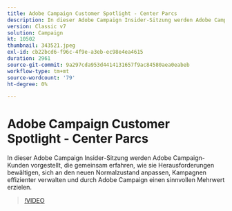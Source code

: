 ```yaml
---
title: Adobe Campaign Customer Spotlight - Center Parcs
description: In dieser Adobe Campaign Insider-Sitzung werden Adobe Campaign-Kunden vorgestellt, die gemeinsam erfahren, wie sie Herausforderungen bewältigen, sich an die neue Normalität anpassen und mehr... (Beschreibungen sollten zwischen 60 und 160 Zeichen lang sein.)
version: Classic v7
solution: Campaign
kt: 10502
thumbnail: 343521.jpeg
exl-id: cb22bcd6-f96c-4f9e-a3eb-ec98e4ea4615
duration: 2961
source-git-commit: 9a297cda953d4414131657f9ac84580aea0eabeb
workflow-type: tm+mt
source-wordcount: '79'
ht-degree: 0%

---
```


# Adobe Campaign Customer Spotlight - Center Parcs

In dieser Adobe Campaign Insider-Sitzung werden Adobe Campaign-Kunden vorgestellt, die gemeinsam erfahren, wie sie Herausforderungen bewältigen, sich an den neuen Normalzustand anpassen, Kampagnen effizienter verwalten und durch Adobe Campaign einen sinnvollen Mehrwert erzielen.

>[!VIDEO](https://video.tv.adobe.com/v/343521/?quality=12&learn=on)
